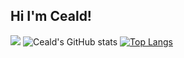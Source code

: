 ## Hi I'm Ceald!

![](https://media0.giphy.com/media/v1.Y2lkPTc5MGI3NjExc2N6cTMzcHc2Z2Z5cmE1ajQ3eXpqZGhkZTN6ZzJndG5pbm8zeDJjZCZlcD12MV9pbnRlcm5hbF9naWZfYnlfaWQmY3Q9Zw/PApUlVfEFmZAQ/giphy.gif)
![Ceald's GitHub stats](https://github-readme-stats.vercel.app/api?username=ceald1&show_icons=true&theme=radical) [![Top Langs](https://github-readme-stats.vercel.app/api/top-langs/?username=ceald1&theme=radical&show_icons=true)](https://github.com/anuraghazra/github-readme-stats)
